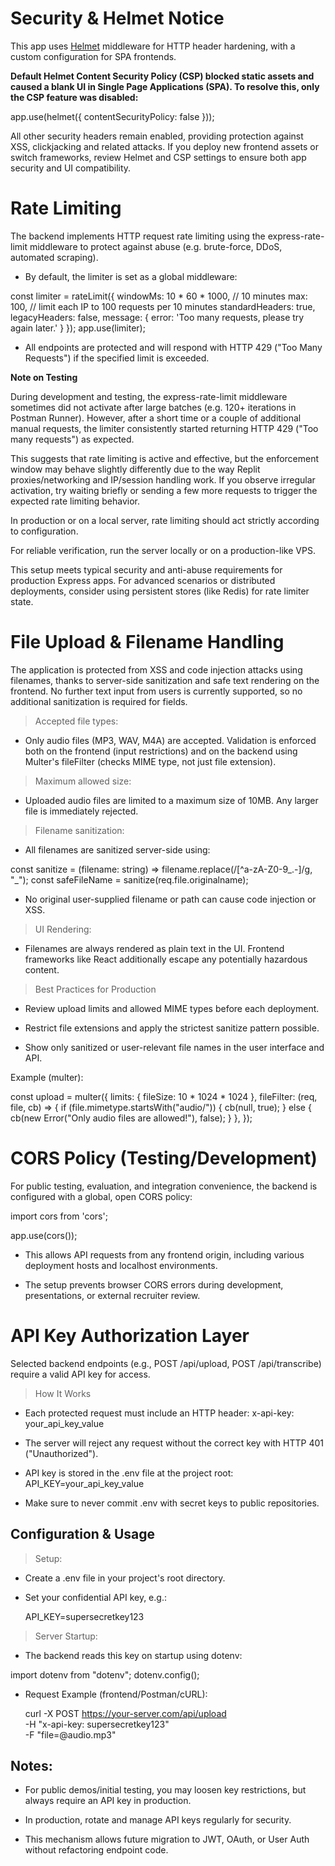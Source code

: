 # Security & Helmet Notice

This app uses [Helmet](https://helmetjs.github.io/) middleware for HTTP header hardening, with a custom configuration for SPA frontends.

**Default Helmet Content Security Policy (CSP) blocked static assets and caused a blank UI in Single Page Applications (SPA). To resolve this, only the CSP feature was disabled:**

app.use(helmet({ contentSecurityPolicy: false }));


All other security headers remain enabled, providing protection against XSS, clickjacking and related attacks. If you deploy new frontend assets or switch frameworks, review Helmet and CSP settings to ensure both app security and UI compatibility.

# Rate Limiting
The backend implements HTTP request rate limiting using the express-rate-limit middleware to protect against abuse (e.g. brute-force, DDoS, automated scraping).

- By default, the limiter is set as a global middleware:

const limiter = rateLimit({
  windowMs: 10 * 60 * 1000, // 10 minutes
  max: 100,                  // limit each IP to 100 requests per 10 minutes
  standardHeaders: true,
  legacyHeaders: false,
  message: { error: 'Too many requests, please try again later.' }
});
app.use(limiter);

- All endpoints are protected and will respond with HTTP 429 ("Too Many Requests") if the specified limit is exceeded.

**Note on Testing**

During development and testing, the express-rate-limit middleware sometimes did not activate after large batches (e.g. 120+ iterations in Postman Runner). However, after a short time or a couple of additional manual requests, the limiter consistently started returning HTTP 429 ("Too many requests") as expected.

This suggests that rate limiting is active and effective, but the enforcement window may behave slightly differently due to the way Replit proxies/networking and IP/session handling work. If you observe irregular activation, try waiting briefly or sending a few more requests to trigger the expected rate limiting behavior.  

In production or on a local server, rate limiting should act strictly according to configuration.

For reliable verification, run the server locally or on a production-like VPS.

This setup meets typical security and anti-abuse requirements for production Express apps. For advanced scenarios or distributed deployments, consider using persistent stores (like Redis) for rate limiter state.

# File Upload & Filename Handling

The application is protected from XSS and code injection attacks using filenames, thanks to server-side sanitization and safe text rendering on the frontend. No further text input from users is currently supported, so no additional sanitization is required for fields.

> Accepted file types:
- Only audio files (MP3, WAV, M4A) are accepted. Validation is enforced both on the frontend (input restrictions) and on the backend using Multer's fileFilter (checks MIME type, not just file extension).

> Maximum allowed size:
- Uploaded audio files are limited to a maximum size of 10MB. Any larger file is immediately rejected.

> Filename sanitization:
- All filenames are sanitized server-side using:

const sanitize = (filename: string) => filename.replace(/[^a-zA-Z0-9_\.\-]/g, "_");
const safeFileName = sanitize(req.file.originalname);

- No original user-supplied filename or path can cause code injection or XSS.

> UI Rendering:
- Filenames are always rendered as plain text in the UI. Frontend frameworks like React additionally escape any potentially hazardous content.

> Best Practices for Production
- Review upload limits and allowed MIME types before each deployment.

- Restrict file extensions and apply the strictest sanitize pattern possible.

- Show only sanitized or user-relevant file names in the user interface and API.

Example (multer):

const upload = multer({
  limits: { fileSize: 10 * 1024 * 1024 },
  fileFilter: (req, file, cb) => {
    if (file.mimetype.startsWith("audio/")) {
      cb(null, true);
    } else {
      cb(new Error("Only audio files are allowed!"), false);
    }
  },
});


# CORS Policy (Testing/Development)
For public testing, evaluation, and integration convenience, the backend is configured with a global, open CORS policy:

import cors from 'cors';

app.use(cors());

- This allows API requests from any frontend origin, including various deployment hosts and localhost environments.

- The setup prevents browser CORS errors during development, presentations, or external recruiter review.

# API Key Authorization Layer
Selected backend endpoints (e.g., POST /api/upload, POST /api/transcribe) require a valid API key for access.

> How It Works
- Each protected request must include an HTTP header:
  x-api-key: your_api_key_value

- The server will reject any request without the correct key with HTTP 401 ("Unauthorized").

- API key is stored in the .env file at the project root:
  API_KEY=your_api_key_value

- Make sure to never commit .env with secret keys to public repositories.

## Configuration & Usage

> Setup:

- Create a .env file in your project's root directory.

- Set your confidential API key, e.g.:

  API_KEY=supersecretkey123

> Server Startup:

- The backend reads this key on startup using dotenv:

import dotenv from "dotenv";
dotenv.config();

- Request Example (frontend/Postman/cURL):

  curl -X POST https://your-server.com/api/upload \
  -H "x-api-key: supersecretkey123" \
  -F "file=@audio.mp3"

## Notes:

- For public demos/initial testing, you may loosen key restrictions, but always require an API key in production.

- In production, rotate and manage API keys regularly for security.

- This mechanism allows future migration to JWT, OAuth, or User Auth without refactoring endpoint code.
